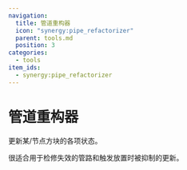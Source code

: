 ```yaml
---
navigation:
  title: 管道重构器
  icon: "synergy:pipe_refactorizer"
  parent: tools.md
  position: 3
categories:
  - tools
item_ids:
  - synergy:pipe_refactorizer
---
```


# 管道重构器

更新某<ItemLink id="synergy:pipe" />/节点方块的各项状态。

很适合用于检修失效的管路和触发放置时被抑制的更新。

<ItemImage id="synergy:pipe_refactorizer" scale="4.0"/>

<RecipeFor id="synergy:pipe_refactorizer" />
